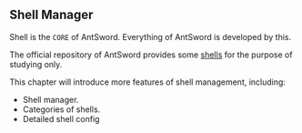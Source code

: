 Shell Manager
---

Shell is the `CORE` of AntSword. Everything of AntSword is developed by this.

The official repository of AntSword provides some [shells](https://github.com/antoor/antSword/tree/master/shells) for the purpose of studying only.

This chapter will introduce more features of shell management, including: 

* Shell manager.
* Categories of shells.
* Detailed shell config

